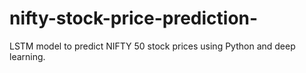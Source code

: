 # nifty-stock-price-prediction-
LSTM model to predict NIFTY 50 stock prices using Python and deep learning.
